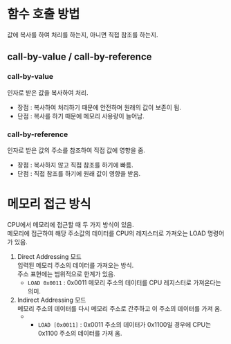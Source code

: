 # 함수 호출 방법

값에 복사를 하여 처리를 하는지, 아니면 직접 참조를 하는지.

## call-by-value / call-by-reference

### call-by-value

인자로 받은 값을 복사하여 처리.

- 장점 : 복사하여 처리하기 때문에 안전하며 원래의 값이 보존이 됨.
- 단점 : 복사를 하기 때문에 메모리 사용량이 늘어남.

### call-by-reference

인자로 받은 값의 주소를 참조하여 직접 값에 영향을 줌.

- 장점 : 복사하지 않고 직접 참조를 하기에 빠름.
- 단점 : 직접 참조를 하기에 원래 값이 영향을 받음.

# 메모리 접근 방식

CPU에서 메모리에 접근할 때 두 가지 방식이 있음.  
메모리에 접근하여 해당 주소값의 데이터를 CPU의 레지스터로 가져오는 LOAD 명령어가 있음.

1. Direct Addressing 모드  
   입력된 메모리 주소의 데이터를 가져오는 방식.  
   주소 표현에는 범위적으로 한계가 있음.
   - `LOAD 0x0011` : 0x0011 메모리 주소의 데이터를 CPU 레지스터로 가져온다는 의미.
2. Indirect Addressing 모드  
   메모리 주소의 데이터를 다시 메모리 주소로 간주하고 이 주소의 데이터를 가져 옴.
   - - `LOAD [0x0011]` : 0x0011 주소의 데이터가 0x1100일 경우에 CPU는 0x1100 주소의 데이터를 가져 옴.
